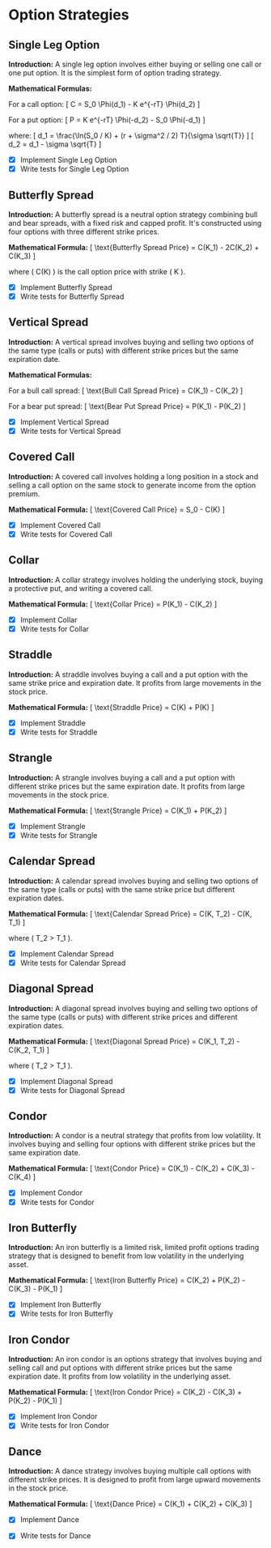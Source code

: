 # Option Strategies

## Single Leg Option

**Introduction:**
A single leg option involves either buying or selling one call or one put option. It is the simplest form of option trading strategy.

**Mathematical Formulas:**

For a call option:
\[ C = S_0 \Phi(d_1) - K e^{-rT} \Phi(d_2) \]

For a put option:
\[ P = K e^{-rT} \Phi(-d_2) - S_0 \Phi(-d_1) \]

where:
\[ d_1 = \frac{\ln(S_0 / K) + (r + \sigma^2 / 2) T}{\sigma \sqrt{T}} \]
\[ d_2 = d_1 - \sigma \sqrt{T} \]

- [x] Implement Single Leg Option
- [x] Write tests for Single Leg Option

## Butterfly Spread

**Introduction:**
A butterfly spread is a neutral option strategy combining bull and bear spreads, with a fixed risk and capped profit. It's constructed using four options with three different strike prices.

**Mathematical Formula:**
\[ \text{Butterfly Spread Price} = C(K_1) - 2C(K_2) + C(K_3) \]

where \( C(K) \) is the call option price with strike \( K \).

- [x] Implement Butterfly Spread
- [x] Write tests for Butterfly Spread

## Vertical Spread

**Introduction:**
A vertical spread involves buying and selling two options of the same type (calls or puts) with different strike prices but the same expiration date.

**Mathematical Formulas:**

For a bull call spread:
\[ \text{Bull Call Spread Price} = C(K_1) - C(K_2) \]

For a bear put spread:
\[ \text{Bear Put Spread Price} = P(K_1) - P(K_2) \]

- [x] Implement Vertical Spread
- [x] Write tests for Vertical Spread

## Covered Call

**Introduction:**
A covered call involves holding a long position in a stock and selling a call option on the same stock to generate income from the option premium.

**Mathematical Formula:**
\[ \text{Covered Call Price} = S_0 - C(K) \]

- [x] Implement Covered Call
- [x] Write tests for Covered Call

## Collar

**Introduction:**
A collar strategy involves holding the underlying stock, buying a protective put, and writing a covered call.

**Mathematical Formula:**
\[ \text{Collar Price} = P(K_1) - C(K_2) \]

- [x] Implement Collar
- [x] Write tests for Collar

## Straddle

**Introduction:**
A straddle involves buying a call and a put option with the same strike price and expiration date. It profits from large movements in the stock price.

**Mathematical Formula:**
\[ \text{Straddle Price} = C(K) + P(K) \]

- [x] Implement Straddle
- [x] Write tests for Straddle

## Strangle

**Introduction:**
A strangle involves buying a call and a put option with different strike prices but the same expiration date. It profits from large movements in the stock price.

**Mathematical Formula:**
\[ \text{Strangle Price} = C(K_1) + P(K_2) \]

- [x] Implement Strangle
- [x] Write tests for Strangle

## Calendar Spread

**Introduction:**
A calendar spread involves buying and selling two options of the same type (calls or puts) with the same strike price but different expiration dates.

**Mathematical Formula:**
\[ \text{Calendar Spread Price} = C(K, T_2) - C(K, T_1) \]

where \( T_2 > T_1 \).

- [x] Implement Calendar Spread
- [x] Write tests for Calendar Spread

## Diagonal Spread

**Introduction:**
A diagonal spread involves buying and selling two options of the same type (calls or puts) with different strike prices and different expiration dates.

**Mathematical Formula:**
\[ \text{Diagonal Spread Price} = C(K_1, T_2) - C(K_2, T_1) \]

where \( T_2 > T_1 \).

- [x] Implement Diagonal Spread
- [x] Write tests for Diagonal Spread

## Condor

**Introduction:**
A condor is a neutral strategy that profits from low volatility. It involves buying and selling four options with different strike prices but the same expiration date.

**Mathematical Formula:**
\[ \text{Condor Price} = C(K_1) - C(K_2) + C(K_3) - C(K_4) \]

- [x] Implement Condor
- [x] Write tests for Condor

## Iron Butterfly

**Introduction:**
An iron butterfly is a limited risk, limited profit options trading strategy that is designed to benefit from low volatility in the underlying asset.

**Mathematical Formula:**
\[ \text{Iron Butterfly Price} = C(K_2) + P(K_2) - C(K_3) - P(K_1) \]

- [x] Implement Iron Butterfly
- [x] Write tests for Iron Butterfly

## Iron Condor

**Introduction:**
An iron condor is an options strategy that involves buying and selling call and put options with different strike prices but the same expiration date. It profits from low volatility in the underlying asset.

**Mathematical Formula:**
\[ \text{Iron Condor Price} = C(K_2) - C(K_3) + P(K_2) - P(K_1) \]

- [x] Implement Iron Condor
- [x] Write tests for Iron Condor

## Dance

**Introduction:**
A dance strategy involves buying multiple call options with different strike prices. It is designed to profit from large upward movements in the stock price.

**Mathematical Formula:**
\[ \text{Dance Price} = C(K_1) + C(K_2) + C(K_3) \]

- [x] Implement Dance
- [x] Write tests for Dance

